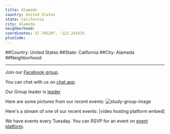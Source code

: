 ```yaml
---
title: Alameda
country: United States
state: California
city: Alameda
neighborhood: 
coordinates: 37.765207, -122.241635
plusCode:
---
```


##Country: United States
##State: California
##City: Alameda
##Neighborhood: 
*****
Join our [Facebook group](https://www.facebook.com/groups/free.code.camp.berkeley).

You can chat with us on [chat app]().

Our Group leader is [leader]()

Here are some pictures from our recent events:
![study-group-image]()

Here's a stream of one of our recent events:
[video hosting platform embed]

We have events every Tuesday. You can RSVP for an event on [event platform]().
